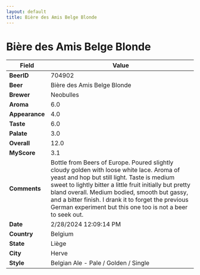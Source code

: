 ```yaml
---
layout: default
title: Bière des Amis Belge Blonde
---
```


# Bière des Amis Belge Blonde

| Field         | Value     |
|---------------|-----------|
| **BeerID** | 704902 |
| **Beer** | Bière des Amis Belge Blonde |
| **Brewer** | Neobulles |
| **Aroma** | 6.0 |
| **Appearance** | 4.0 |
| **Taste** | 6.0 |
| **Palate** | 3.0 |
| **Overall** | 12.0 |
| **MyScore** | 3.1 |
| **Comments** | Bottle from Beers of Europe. Poured slightly cloudy golden with loose white lace. Aroma of yeast and hop but still light. Taste is medium sweet to lightly bitter a little fruit initially but pretty bland overall. Medium bodied, smooth but gassy, and a bitter finish. I drank it to forget the previous German experiment but this one too is not a beer to seek out. |
| **Date** | 2/28/2024 12:09:14 PM |
| **Country** | Belgium |
| **State** | Liège |
| **City** | Herve |
| **Style** | Belgian Ale - Pale / Golden / Single |
